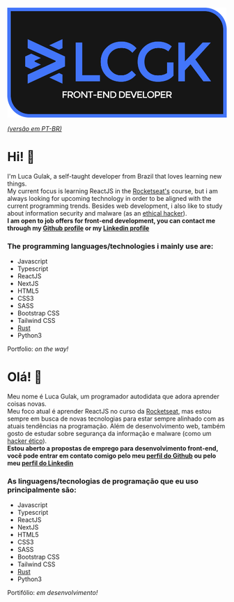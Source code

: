 ![logo](https://raw.githubusercontent.com/LcGk/LcGk/main/LCGK_LOGO.png)

*[(versão em PT-BR)](#ol%C3%A1-)*

# Hi! 👋
I'm Luca Gulak, a self-taught developer from Brazil that loves learning new things. <br/>
My current focus is learning ReactJS in the [Rocketseat's](https://github.com/RocketSeat) course, but i am always looking for upcoming technology in order to be aligned with the current programming trends.
Besides web development, i also like to study about information security and malware (as an [ethical hacker](https://en.wikipedia.org/wiki/White_hat_%28computer_security%29)). <br/>
**I am open to job offers for front-end development, you can contact me through my [Github profile](https://github.com/LcGk) or my [Linkedin profile](https://www.linkedin.com/in/luca-g-3263b018a//)**

### The programming languages/technologies i mainly use are:
* Javascript
* Typescript
* ReactJS
* NextJS
* HTML5
* CSS3
* SASS
* Bootstrap CSS
* Tailwind CSS
* [Rust](https://en.wikipedia.org/wiki/Rust_(programming_language))
* Python3

Portfolio: *on the way!*

# Olá! 👋
Meu nome é Luca Gulak, um programador autodidata que adora aprender coisas novas. <br/>
Meu foco atual é aprender ReactJS no curso da [Rocketseat](https://github.com/RocketSeat), mas estou sempre em busca de novas tecnologias para estar sempre alinhado com as atuais tendências na programação.
Além de desenvolvimento web, também gosto de estudar sobre segurança da informação e malware (como um [hacker ético](https://www.portalgsti.com.br/profissoes-de-ti/hacker-etico/)). <br/>
**Estou aberto a propostas de emprego para desenvolvimento front-end, você pode entrar em contato comigo pelo meu [perfil do Github](https://github.com/LcGk) ou pelo meu [perfil do Linkedin](https://www.linkedin.com/in/luca-g-3263b018a/)**
### As linguagens/tecnologias de programação que eu uso principalmente são:
* Javascript
* Typescript
* ReactJS
* NextJS
* HTML5
* CSS3
* SASS
* Bootstrap CSS
* Tailwind CSS
* [Rust](https://pt.wikipedia.org/wiki/Rust_(linguagem_de_programa%C3%A7%C3%A3o))
* Python3

Portifólio: *em desenvolvimento!*

